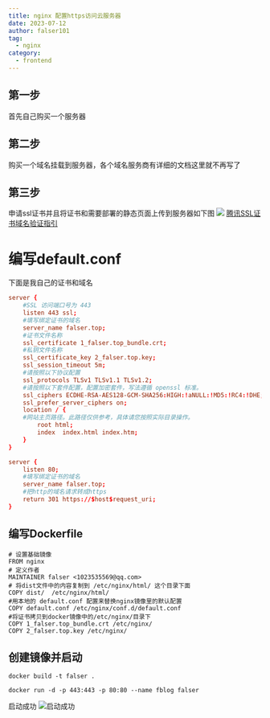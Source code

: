 ```yaml
---
title: nginx 配置https访问云服务器
date: 2023-07-12
author: falser101
tag:
  - nginx
category:
  - frontend
---
```


## 第一步
首先自己购买一个服务器
## 第二步
购买一个域名挂载到服务器，各个域名服务商有详细的文档这里就不再写了
## 第三步
申请ssl证书并且将证书和需要部署的静态页面上传到服务器如下图
![](https://kuangstudy.oss-cn-beijing.aliyuncs.com/bbs/2021/03/28/kuangstudy6d0a31df-a8f5-467b-b518-24ac70e870f2.png)
[腾讯SSL证书域名验证指引](https://cloud.tencent.com/document/product/400/4142#ManualVerification)

# 编写default.conf
下面是我自己的证书和域名
```conf
server {
    #SSL 访问端口号为 443
    listen 443 ssl;
    #填写绑定证书的域名
    server_name falser.top;
    #证书文件名称
    ssl_certificate 1_falser.top_bundle.crt;
    #私钥文件名称
    ssl_certificate_key 2_falser.top.key;
    ssl_session_timeout 5m;
    #请按照以下协议配置
    ssl_protocols TLSv1 TLSv1.1 TLSv1.2;
    #请按照以下套件配置，配置加密套件，写法遵循 openssl 标准。
    ssl_ciphers ECDHE-RSA-AES128-GCM-SHA256:HIGH:!aNULL:!MD5:!RC4:!DHE;
    ssl_prefer_server_ciphers on;
    location / {
    #网站主页路径。此路径仅供参考，具体请您按照实际目录操作。
        root html;
        index  index.html index.htm;
    }
}

server {
	listen 80;
	#填写绑定证书的域名
	server_name falser.top;
	#把http的域名请求转成https
	return 301 https://$host$request_uri;
}

```
## 编写Dockerfile
```
# 设置基础镜像
FROM nginx
# 定义作者
MAINTAINER falser <1023535569@qq.com>
# 将dist文件中的内容复制到 /etc/nginx/html/ 这个目录下面
COPY dist/  /etc/nginx/html/
#用本地的 default.conf 配置来替换nginx镜像里的默认配置
COPY default.conf /etc/nginx/conf.d/default.conf
#将证书拷贝到docker镜像中的/etc/nginx/目录下
COPY 1_falser.top_bundle.crt /etc/nginx/
COPY 2_falser.top.key /etc/nginx/
```
## 创建镜像并启动
```shell
docker build -t falser .
```

```shell
docker run -d -p 443:443 -p 80:80 --name fblog falser
```
启动成功
![启动成功](https://kuangstudy.oss-cn-beijing.aliyuncs.com/bbs/2021/03/28/kuangstudy610b21ad-2256-4b1c-b387-a47eb35df8e5.png)